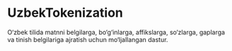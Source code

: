 # UzbekTokenization
O‘zbek tilida matnni belgilarga, bo‘g‘inlarga, affikslarga, so‘zlarga, gaplarga va tinish belgilariga ajratish uchun mo‘ljallangan dastur.
